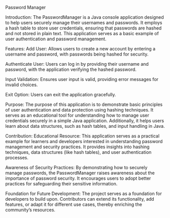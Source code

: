 Password Manager

Introduction:
The PasswordManager is a Java console application designed to help users securely manage their usernames and passwords. It employs a hash table to store user credentials, ensuring that passwords are hashed and not stored in plain text. This application serves as a basic example of user authentication and password management.

Features:
Add User: Allows users to create a new account by entering a username and password, with passwords being hashed for security.

Authenticate User: Users can log in by providing their username and password, with the application verifying the hashed password.

Input Validation: Ensures user input is valid, providing error messages for invalid choices.

Exit Option: Users can exit the application gracefully.



Purpose:
The purpose of this application is to demonstrate basic principles of user authentication and data protection using hashing techniques. It serves as an educational tool for understanding how to manage user credentials securely in a simple Java application. Additionally, it helps users learn about data structures, such as hash tables, and input handling in Java.

Contribution:
Educational Resource: This application serves as a practical example for learners and developers interested in understanding password management and security practices. It provides insights into hashing techniques, data structures (like hash tables), and user authentication processes.

Awareness of Security Practices: By demonstrating how to securely manage passwords, the PasswordManager raises awareness about the importance of password security. It encourages users to adopt better practices for safeguarding their sensitive information.

Foundation for Future Development: The project serves as a foundation for developers to build upon. Contributors can extend its functionality, add features, or adapt it for different use cases, thereby enriching the community’s resources.
